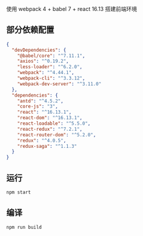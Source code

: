 使用  webpack 4 + babel 7 + react 16.13 搭建前端环境

## 部分依赖配置

```json
{
  "devDependencies": {
    "@babel/core": "^7.11.1",
    "axios": "^0.19.2",
    "less-loader": "^6.2.0",
    "webpack": "^4.44.1",
    "webpack-cli": "^3.3.12",
    "webpack-dev-server": "^3.11.0"
  },
  "dependencies": {
    "antd": "^4.5.2",
    "core-js": "3",
    "react": "^16.13.1",
    "react-dom": "^16.13.1",
    "react-loadable": "^5.5.0",
    "react-redux": "^7.2.1",
    "react-router-dom": "^5.2.0",
    "redux": "^4.0.5",
    "redux-saga": "^1.1.3"
  }
}
```

## 运行

```bash
npm start
```

## 编译

```bash
npm run build
```
